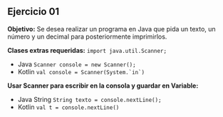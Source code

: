 ## Ejercicio 01

**Objetivo:** 
Se desea realizar un programa en Java que pida un texto, un número y un decimal para posteriormente imprimirlos.

**Clases extras requeridas:** `import java.util.Scanner;`
   - Java  `Scanner console = new Scanner();`
   - Kotlin ``val console = Scanner(System.`in`)``

**Usar Scanner para escribir en la consola y guardar en Variable:**
   - Java String `String texto = console.nextLine();`
   - Kotlin  `val t = console.nextLine()`

